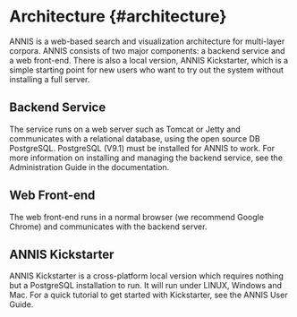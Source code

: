 Architecture {#architecture}
============

ANNIS is a web-based search and visualization architecture for multi-layer corpora. ANNIS consists of two major components: a backend service and a web front-end. There is also a local version, ANNIS Kickstarter, which is a simple starting point for new users who want to try out the system without installing a full server.

Backend Service
---------------

The service runs on a web server such as Tomcat or Jetty and communicates with a relational database, using the open source DB PostgreSQL. PostgreSQL (V9.1) must be installed for ANNIS to work. For more information on installing and managing the backend service, see the Administration Guide in the documentation.

Web Front-end
-------------

The web front-end runs in a normal browser (we recommend Google Chrome) and communicates with the backend server.

ANNIS Kickstarter
-----------------

ANNIS Kickstarter is a cross-platform local version which requires nothing but a PostgreSQL installation to run. It will run under LINUX, Windows and Mac. For a quick tutorial to get started with Kickstarter, see the ANNIS User Guide.	
